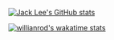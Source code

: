 [![Jack Lee's GitHub stats](https://github-readme-stats.vercel.app/api?username=westernmonster&count_private=true&show_icons=true)](https://github.com/anuraghazra/github-readme-stats)

[![willianrod's wakatime stats](https://github-readme-stats.vercel.app/api/wakatime?username=westernmonster)](https://github.com/anuraghazra/github-readme-stats)

